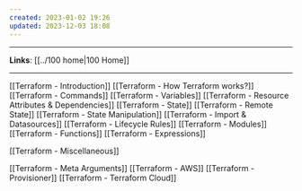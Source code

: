 ```yaml
---
created: 2023-01-02 19:26
updated: 2023-12-03 18:08
---
```

---
**Links**: [[../100 home|100 Home]]

---
[[Terraform - Introduction]]
[[Terraform - How Terraform works?]]
[[Terraform - Commands]]
[[Terraform - Variables]]
[[Terraform - Resource Attributes & Dependencies]]
[[Terraform - State]]
[[Terraform - Remote State]]
[[Terraform - State Manipulation]]
[[Terraform - Import & Datasources]]
[[Terraform - Lifecycle Rules]]
[[Terraform - Modules]]
[[Terraform - Functions]]
[[Terraform - Expressions]]

[[Terraform - Miscellaneous]]

[[Terraform - Meta Arguments]]
[[Terraform - AWS]]
[[Terraform - Provisioner]]
[[Terraform - Terraform Cloud]]